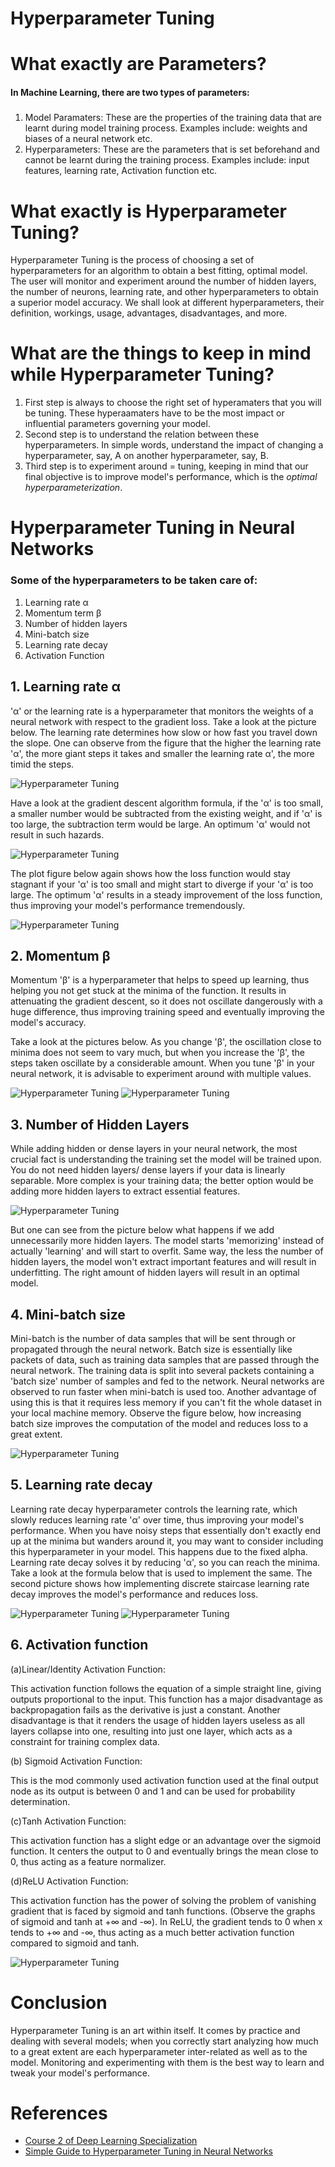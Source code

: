 # **Hyperparameter Tuning**
# **What exactly are Parameters?**
#### In Machine Learning, there are two types of parameters: 
#####  

1.   Model Paramaters: These are the properties of the training data that are learnt during model training process. Examples include: weights and biases of a neural network etc.
2.  Hyperparameters: These are the parameters that is set beforehand and cannot be learnt during the training process. Examples include: input features, learning rate, Activation function etc. 

# **What exactly is Hyperparameter Tuning?**
Hyperparameter Tuning is the process of choosing a set of hyperparameters for an algorithm to obtain a best fitting, optimal model.  The user will monitor and experiment around the number of hidden layers, the number of neurons, learning rate, and other hyperparameters to obtain a superior model accuracy. We shall look at different hyperparameters, their definition, workings, usage, advantages, disadvantages, and more. 

# **What are the things to keep in mind while Hyperparameter Tuning?**


1.   First step is always to choose the right set of hyperamaters that you will be tuning. These hyperaamaters have to be the most impact or influential parameters governing your model.
2.   Second step is to understand the relation between these hyperparameters. In simple words, understand the impact of changing a hyperparameter, say, A on another hyperparameter, say, B.
3.   Third step is to experiment around = tuning, keeping in mind that our final objective is to improve model's performance, which is the *optimal hyperparameterization*.

# **Hyperparameter Tuning in Neural Networks**
### Some of the hyperparameters to be taken care of: 

1.   Learning rate α 
2.   Momentum term β
3.   Number of hidden layers
4.   Mini-batch size
5.   Learning rate decay
6.   Activation Function


## 1. Learning rate α
'α' or the learning rate is a hyperparameter that monitors the weights of a neural network with respect to the gradient loss. Take a look at the picture below. The learning rate determines how slow or how fast you travel down the slope. One can observe from the figure that the higher the learning rate 'α', the more giant steps it takes and smaller the learning rate α', the more timid the steps. 
 
![Hyperparameter Tuning](https://github.com/imedusa/winter-of-contributing/blob/Datascience_With_Python/Datascience_With_Python/Machine%20Learning/Tutorials/Hyperparameter%20Tuning/Images/learning_rate.png)

Have a look at the gradient descent algorithm formula, if the 'α' is too small, a smaller number would be subtracted from the existing weight, and if 'α' is too large, the subtraction term would be large. An optimum 'α' would not result in such hazards.

![Hyperparameter Tuning](https://github.com/imedusa/winter-of-contributing/blob/Datascience_With_Python/Datascience_With_Python/Machine%20Learning/Tutorials/Hyperparameter%20Tuning/Images/grad_descent_lr.png)

The plot figure below again shows how the loss function would stay stagnant if your 'α' is too small and might start to diverge if your 'α' is too large. The optimum 'α' results in a steady improvement of the loss function, thus improving your model's performance tremendously. 

![Hyperparameter Tuning](https://github.com/imedusa/winter-of-contributing/blob/Datascience_With_Python/Datascience_With_Python/Machine%20Learning/Tutorials/Hyperparameter%20Tuning/Images/lr.png)

## 2. Momentum β
Momentum 'β' is a hyperparameter that helps to speed up learning, thus helping you not get stuck at the minima of the function. It results in attenuating the gradient descent, so it does not oscillate dangerously with a huge difference, thus improving training speed and eventually improving the model's accuracy. 

Take a look at the pictures below. As you change 'β', the oscillation close to minima does not seem to vary much, but when you increase the 'β', the steps taken oscillate by a considerable amount. When you tune 'β' in your neural network, it is advisable to experiment around with multiple values. 

![Hyperparameter Tuning](https://github.com/imedusa/winter-of-contributing/blob/Datascience_With_Python/Datascience_With_Python/Machine%20Learning/Tutorials/Hyperparameter%20Tuning/Images/1.png)
![Hyperparameter Tuning](https://github.com/imedusa/winter-of-contributing/blob/Datascience_With_Python/Datascience_With_Python/Machine%20Learning/Tutorials/Hyperparameter%20Tuning/Images/2.png)

## 3. Number of Hidden Layers
While adding hidden or dense layers in your neural network, the most crucial fact is understanding the training set the model will be trained upon. You do not need hidden layers/ dense layers if your data is linearly separable. More complex is your training data; the better option would be adding more hidden layers to extract essential features. 

![Hyperparameter Tuning](https://github.com/imedusa/winter-of-contributing/blob/Datascience_With_Python/Datascience_With_Python/Machine%20Learning/Tutorials/Hyperparameter%20Tuning/Images/underfit_overfit_optimum.png)

But one can see from the picture below what happens if we add unnecessarily more hidden layers. The model starts 'memorizing' instead of actually 'learning' and will start to overfit. Same way, the less the number of hidden layers, the model won't extract important features and will result in underfitting. 
The right amount of hidden layers will result in an optimal model. 

## 4. Mini-batch size
Mini-batch is the number of data samples that will be sent through or propagated through the neural network. Batch size is essentially like packets of data, such as training data samples that are passed through the neural network. The training data is split into several packets containing a 'batch size' number of samples and fed to the network. Neural networks are observed to run faster when mini-batch is used too. Another advantage of using this is that it requires less memory if you can't fit the whole dataset in your local machine memory. Observe the figure below, how increasing batch size improves the computation of the model and reduces loss to a great extent. 

![Hyperparameter Tuning](https://github.com/imedusa/winter-of-contributing/blob/Datascience_With_Python/Datascience_With_Python/Machine%20Learning/Tutorials/Hyperparameter%20Tuning/Images/batch%20size.png)

## 5. Learning rate decay
Learning rate decay hyperparameter controls the learning rate, which slowly reduces learning rate 'α' over time, thus improving your model's performance. When you have noisy steps that essentially don't exactly end up at the minima but wanders around it, you may want to consider including this hyperparameter in your model. This happens due to the fixed alpha. Learning rate decay solves it by reducing 'α', so you can reach the minima. Take a look at the formula below that is used to implement the same. 
The second picture shows how implementing discrete staircase learning rate decay improves the model's performance and reduces loss. 

![Hyperparameter Tuning](https://github.com/imedusa/winter-of-contributing/blob/Datascience_With_Python/Datascience_With_Python/Machine%20Learning/Tutorials/Hyperparameter%20Tuning/Images/lr%20decay.png)
![Hyperparameter Tuning](https://github.com/imedusa/winter-of-contributing/blob/Datascience_With_Python/Datascience_With_Python/Machine%20Learning/Tutorials/Hyperparameter%20Tuning/Images/discrete%20staircase%20lr%20decay.png)

## 6. Activation function
(a)Linear/Identity Activation Function:

This activation function follows the equation of a simple straight line, giving outputs proportional to the input. This function has a major disadvantage as backpropagation fails as the derivative is just a constant. Another disadvantage is that it renders the usage of hidden layers useless as all layers collapse into one, resulting into just one layer, which acts as a constraint for training complex data. 

(b) Sigmoid Activation Function: 

This is the mod commonly used activation function used at the final output node as its output is between 0 and 1 and can be used for probability determination. 

(c)Tanh Activation Function: 

This activation function has a slight edge or an advantage over the sigmoid function. It centers the output to 0 and eventually brings the mean close to 0, thus acting as a feature normalizer. 

(d)ReLU Activation Function: 

This activation function has the power of solving the problem of vanishing gradient that is faced by sigmoid and tanh functions. (Observe the graphs of sigmoid and tanh at +∞ and -∞). In ReLU, the gradient tends to 0 when x tends to +∞ and -∞, thus acting as a much better activation function compared to sigmoid and tanh.

![Hyperparameter Tuning](https://github.com/imedusa/winter-of-contributing/blob/Datascience_With_Python/Datascience_With_Python/Machine%20Learning/Tutorials/Hyperparameter%20Tuning/Images/activation_function.png)

# **Conclusion**
Hyperparameter Tuning is an art within itself. It comes by practice and dealing with several models; when you correctly start analyzing how much to a great extent are each hyperparameter inter-related as well as to the model. Monitoring and experimenting with them is the best way to learn and tweak your model's performance. 

# References
* [Course 2 of Deep Learning Specialization](https://www.coursera.org/learn/deep-neural-network#syllabus)
* [Simple Guide to Hyperparameter Tuning in Neural Networks](https://towardsdatascience.com/simple-guide-to-hyperparameter-tuning-in-neural-networks-3fe03dad8594)
